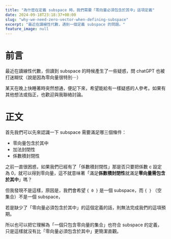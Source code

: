 ```yaml
---
title: "為什麼在定義 subspace 時，我們需要「零向量必須包含於其中」這項定義"
date: 2024-09-18T23:18:37+08:00
slug: "why-we-need-zero-vector-when-defining-subspace"
excerpt: "最近在讀線性代數，遇到一個定義 subspace 的問題。"
feature_image: null
---
```


# 前言

最近在讀線性代數，但讀到 subspace 的時候產生了一些疑惑，問 chatGPT 也被打迷糊仗（說是因為零向量很特別⋯）

某天在晚上快睡著時突然想通，便記下來，希望能給有一樣疑惑的人參考。如果有其他想法或指正，也歡迎與我聯絡討論。


# 正文

首先我們可以先來認識一下 subspace 需要滿足哪三個條件：

- 零向量包含於其中
- 加法封閉性
- 係數積封閉性

之前一直很困惑，如果我們已經有了「係數積封閉性」那是否只要把係數 c 設定為 0，就可以得到零向量，這不就意味著「滿足**係數積封閉性**就滿足**零向量需包含於其中**」嗎？

但我發現不是這樣，原因是，我們會希望 `{ 0 }` 是一個 subspace，而 `{ }` （空集合）不是一個 subspace，

若是缺少了「零向量必須包含於其中」的這個定義的話，則無法完成我們的這項預期。

所以也可以把它理解為「一個只包含零向量的集合」也符合 subspace 的定義，只是這樣就沒有比「零向量必須包含於其中」更簡潔直觀。
